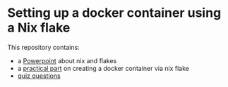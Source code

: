 # Setting up a docker container using a Nix flake

This repository contains:
  - a [Powerpoint]() about nix and flakes
  - a [practical part]() on creating a docker container via nix flake
  - [quiz questions]()
